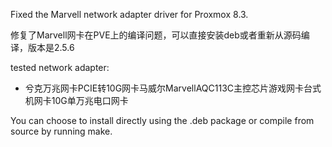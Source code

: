 Fixed the Marvell network adapter driver for Proxmox 8.3.

修复了Marvell网卡在PVE上的编译问题，可以直接安装deb或者重新从源码编译，版本是2.5.6

tested network adapter:

 - 兮克万兆网卡PCIE转10G网卡马威尔MarvellAQC113C主控芯片游戏网卡台式机网卡10G单万兆电口网卡

You can choose to install directly using the .deb package or compile from source by running make.
